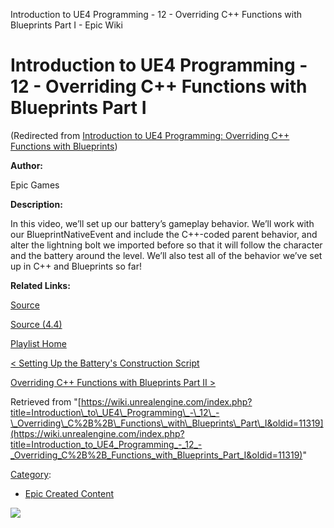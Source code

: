 Introduction to UE4 Programming - 12 - Overriding C++ Functions with Blueprints Part I - Epic Wiki                     

Introduction to UE4 Programming - 12 - Overriding C++ Functions with Blueprints Part I
======================================================================================

(Redirected from [Introduction to UE4 Programming: Overriding C++ Functions with Blueprints](/index.php?title=Introduction_to_UE4_Programming:_Overriding_C%2B%2B_Functions_with_Blueprints&redirect=no "Introduction to UE4 Programming: Overriding C++ Functions with Blueprints"))

  

**Author:**

Epic Games

**Description:**

In this video, we’ll set up our battery’s gameplay behavior. We’ll work with our BlueprintNativeEvent and include the C++-coded parent behavior, and alter the lightning bolt we imported before so that it will follow the character and the battery around the level. We’ll also test all of the behavior we’ve set up in C++ and Blueprints so far!

**Related Links:**

[Source](https://d26ilriwvtzlb.cloudfront.net/3/3c/Source.zip "Source.zip")

[Source (4.4)](https://d26ilriwvtzlb.cloudfront.net/8/85/Source_4_4.zip "Source 4 4.zip")

[Playlist Home](/Category:Epic_Video_Playlists "Category:Epic Video Playlists")

[< Setting Up the Battery's Construction Script](/Introduction_to_UE4_Programming_-_11_-_Setting_Up_the_Battery%27s_Construction_Script "Introduction to UE4 Programming - 11 - Setting Up the Battery's Construction Script")

[Overriding C++ Functions with Blueprints Part II >](/Introduction_to_UE4_Programming_-_12_-_Overriding_C%2B%2B_Functions_with_Blueprints_Part_II "Introduction to UE4 Programming - 12 - Overriding C++ Functions with Blueprints Part II")

Retrieved from "[https://wiki.unrealengine.com/index.php?title=Introduction\_to\_UE4\_Programming\_-\_12\_-\_Overriding\_C%2B%2B\_Functions\_with\_Blueprints\_Part\_I&oldid=11319](https://wiki.unrealengine.com/index.php?title=Introduction_to_UE4_Programming_-_12_-_Overriding_C%2B%2B_Functions_with_Blueprints_Part_I&oldid=11319)"

[Category](/Special:Categories "Special:Categories"):

*   [Epic Created Content](/Category:Epic_Created_Content "Category:Epic Created Content")

  ![](https://tracking.unrealengine.com/track.png)